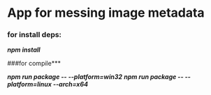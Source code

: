 
 # App for messing image metadata

 ### for install deps:

***npm install***

###for compile***

***npm run package -- --platform=win32***
***npm run package -- --platform=linux --arch=x64***